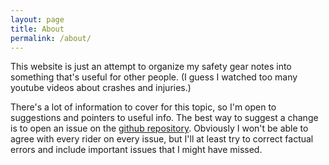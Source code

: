 ```yaml
---
layout: page
title: About
permalink: /about/
---
```


This website is just an attempt to organize my safety gear notes into something
that's useful for other people. (I guess I watched too many youtube videos about
crashes and injuries.)

There's a lot of information to cover for this topic, so I'm open to suggestions
and pointers to useful info. The best way to suggest a change is to open an
issue on the [github
repository](https://github.com/wmay/euc-safety/issues). Obviously I won't be
able to agree with every rider on every issue, but I'll at least try to correct
factual errors and include important issues that I might have missed.
